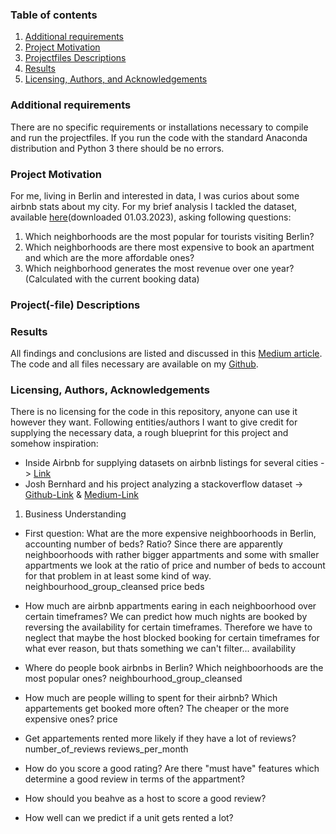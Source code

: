 ### Table of contents

1. [Additional requirements](#requirments)
2. [Project Motivation](#motivation)
3. [Projectfiles Descriptions](#files)
4. [Results](#results)
5. [Licensing, Authors, and Acknowledgements](#licensing)

### Additional requirements <a name="installation"></a>

There are no specific requirements or installations necessary to compile and run the projectfiles. If you run the code with the standard Anaconda distribution and Python 3 there should be no errors.

### Project Motivation <a name="motivation"></a>
For me, living in Berlin and interested in data, I was curios about some airbnb stats about my city. For my brief analysis I tackled the dataset, available [here](http://insideairbnb.com/get-the-data/)(downloaded 01.03.2023), asking following questions:

1. Which neighborhoods are the most popular for tourists visiting Berlin?
2. Which neighborhoods are there most expensive to book an apartment and which are the more affordable ones?
3. Which neighborhood generates the most revenue over one year? (Calculated with the current booking data)

### Project(-file) Descriptions <a name="files"></a>

### Results<a name="results"></a>
All findings and conclusions are listed and discussed in this [Medium article](). The code and all files necessary are available on my [Github](https://github.com/Daniel-Hutcheson/airbnb_berlin).

### Licensing, Authors, Acknowledgements<a name="licensing"></a>
There is no licensing for the code in this repository, anyone can use it however they want. Following entities/authors I want to give credit for supplying the necessary data, a rough blueprint for this project and somehow inspiration:
- Inside Airbnb for supplying datasets on airbnb listings for several cities -> [Link](http://insideairbnb.com/)
- Josh Bernhard and his project analyzing a stackoverflow dataset -> [Github-Link](https://github.com/jjrunner/stackoverflow/blob/master/README.md?plain=1) & [Medium-Link](https://medium.com/@josh_2774/how-do-you-become-a-developer-5ef1c1c68711)




1. Business Understanding
- First question: What are the more expensive neighboorhoods in Berlin, accounting number of beds? Ratio?
    Since there are apparently neighboorhoods with rather bigger appartments and some with smaller appartments we look at the ratio of price and number of beds to account for that problem in at least some kind of way.
    neighbourhood_group_cleansed
    price
    beds

- How much are airbnb appartments earing in each neighboorhood over certain timeframes?
    We can predict how much nights are booked by reversing the availability for certain timeframes. Therefore we have to neglect that maybe the host blocked booking for certain timeframes for what ever reason, but thats something we can't filter...
    availability

- Where do people book airbnbs in Berlin? Which neighboorhoods are the most popular ones?
    neighbourhood_group_cleansed

- How much are people willing to spent for their airbnb? Which appartements get booked more often? The cheaper or the more expensive ones?
    price

- Get appartements rented more likely if they have a lot of reviews?
    number_of_reviews
    reviews_per_month


- How do you score a good rating? Are there "must have" features which determine a good review in terms of the appartment?
- How should you beahve as a host to score a good review?
- How well can we predict if a unit gets rented a lot?
